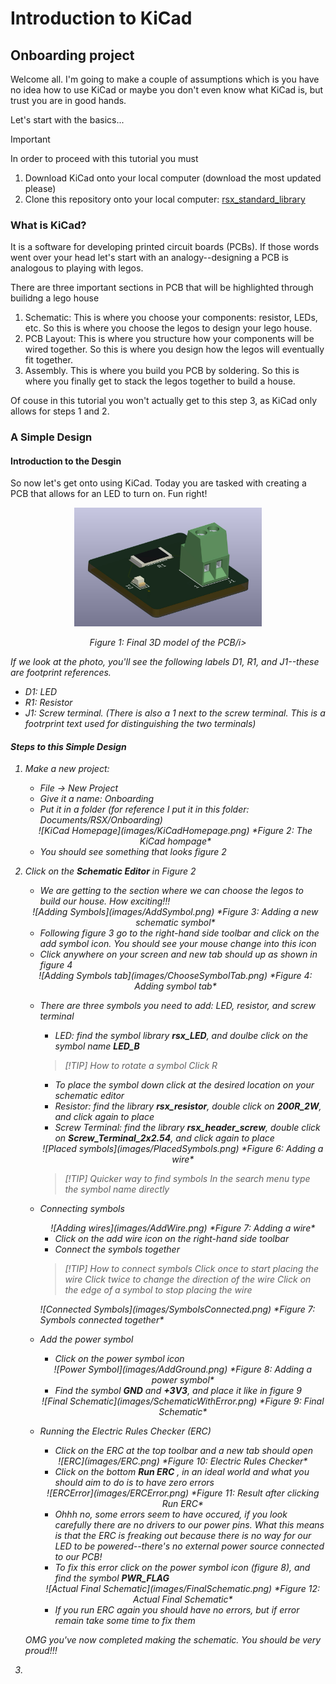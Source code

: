 # Introduction to KiCad
## Onboarding project

Welcome all. I'm going to make a couple of assumptions which is you have no idea how to use KiCad or maybe you don't even know what KiCad is, but trust you are in good hands.

Let's start with the basics...

> [!IMPORTANT]
> In order to proceed with this tutorial you must 
> 1. Download KiCad onto your local computer (download the most updated please)
> 2. Clone this repository onto your local computer: [rsx_standard_library](https://github.com/rsx-electrical/rsx_standard_library)


### What is KiCad?
It is a software for developing printed circuit boards (PCBs). If those words went over your head let's start with an analogy--designing a PCB is analogous to playing with legos. 

There are three important sections in PCB that will be highlighted through builidng a lego house
1. Schematic: This is where you choose your components: resistor, LEDs, etc. So this is where you choose the legos to design your lego house. 
2. PCB Layout: This is where you structure how your components will be wired together. So this is where you design how the legos will eventually fit together. 
3. Assembly. This is where you build you PCB by soldering. So this is where you finally get to stack the legos together to build a house. 

Of couse in this tutorial you won't actually get to this step 3, as KiCad only allows for steps 1 and 2. 

### A Simple Design
#### Introduction to the Desgin
So now let's get onto using KiCad. Today you are tasked with creating a PCB that allows for an LED to turn on. Fun right!

<div align="center">
     <img src="images/Onboarding3dModel.png" width="300">
     <p><i>Figure 1: Final 3D model of the PCB/i></p>
</div>


If we look at the photo, you'll see the following labels D1, R1, and J1--these are footprint references. 
- D1: LED
- R1: Resistor
- J1: Screw terminal. (There is also a 1 next to the screw terminal. This is a footrprint text used for distinguishing the two terminals) 

#### Steps to this Simple Design
1. Make a new project: 
    - File -> New Project 
    - Give it a name: *Onboarding*
    - Put it in a folder (for reference I put it in this folder: Documents/RSX/Onboarding)



    <div align="center">
    ![KiCad Homepage](images/KiCadHomepage.png)
    *Figure 2: The KiCad hompage*
    </div>

    - You should see something that looks figure 2
2. Click on the **Schematic Editor** in Figure 2
    - We are getting to the section where we can choose the legos to build our house. How exciting!!!

    <div align="center">
    ![Adding Symbols](images/AddSymbol.png)
    *Figure 3: Adding a new schematic symbol*
    </div>

     - Following figure 3 go to the right-hand side toolbar and click on the add symbol icon. You should see your mouse change into this icon
    - Click anywhere on your screen and new tab should up as shown in figure 4

    <div align="center">
    ![Adding Symbols tab](images/ChooseSymbolTab.png)
    *Figure 4: Adding symbol tab*
    </div>


    - There are three symbols you need to add: LED, resistor, and screw terminal
        - LED: find the symbol library **rsx_LED**, and doulbe click on the symbol name **LED_B**

        > [!TIP] How to rotate a symbol
        > Click R

        - To place the symbol down click at the desired location on your schematic editor
        - Resistor: find the library **rsx_resistor**, double click on **200R_2W**, and click again to place
        - Screw Terminal: find the library **rsx_header_screw**, double click on **Screw_Terminal_2x2.54**, and click again to place
        
        <div align="center">
        ![Placed symbols](images/PlacedSymbols.png)
        *Figure 6: Adding a wire*  
        </div>
 


        >[!TIP] Quicker way to find symbols
        > In the search menu type the symbol name directly

    - Connecting symbols

        <div align="center">
        ![Adding wires](images/AddWire.png)
        *Figure 7: Adding a wire*  
        </div>
 

        - Click on the add wire icon on the right-hand side toolbar
        - Connect the symbols together

        >[!TIP] How to connect symbols
        > Click once to start placing the wire
        > Click twice to change the direction of the wire
        > Click on the edge of a symbol to stop placing the wire

        <div align="center">
        </div>
        ![Connected Symbols](images/SymbolsConnected.png)
        *Figure 7: Symbols connected together* 

    - Add the power symbol 
        - Click on the power symbol icon
         <div align="center">
        ![Power Symbol](images/AddGround.png)
        *Figure 8: Adding a power symbol* 
        </div>   


        - Find the symbol **GND** and **+3V3**, and place it like in figure 9

        <div align="center">
        ![Final Schematic](images/SchematicWithError.png)
        *Figure 9: Final Schematic* 
        </div>

    - Running the Electric Rules Checker (ERC)
        - Click on the ERC at the top toolbar and a new tab should open 
        <div align="center">
        ![ERC](images/ERC.png)
        *Figure 10: Electric Rules Checker* 
        </div>

        - Click on the bottom **Run ERC** , in an ideal world and what you should aim to do is to have zero errors
        <div align="center">
        ![ERCError](images/ERCError.png)
        *Figure 11: Result after clicking Run ERC* 
        </div>


        - Ohhh no, some errors seem to have occured, if you look carefully there are no drivers to our power pins. What this means is that the ERC is freaking out because there is no way for our LED to be powered--there's no external power source connected to our PCB!
        - To fix this error click on the power symbol icon (figure 8), and find the symbol **PWR_FLAG**

        <div align="center">
        ![Actual Final Schematic](images/FinalSchematic.png)
        *Figure 12: Actual Final Schematic* 
        </div>

        - If you run ERC again you should have no errors, but if error remain take some time to fix them


    OMG you've now completed making the schematic. You should be very proud!!!

3.  




    




        



 










